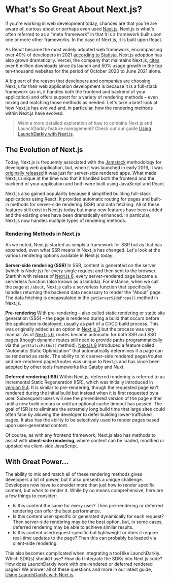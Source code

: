 # What's So Great About Next.js?

If you're working in web development today, chances are that you're are aware of, curious about or perhaps even used [Next.js](https://nextjs.org/). Next.js is what's often referred to as a "meta framework" in that it is a framework built upon one or more other frameworks. In the case of Next.js, it is built upon React.

As React became the most widely adopted web framework, encompassing over 40% of developers in 2021 [according to Statista](https://www.statista.com/statistics/1124699/worldwide-developer-survey-most-used-frameworks-web/), Next.js adoption has also grown dramatically. Vercel, the company that maintains Next.js, [cites](https://venturebeat.com/2021/06/23/vercel-secures-102m-to-accelerate-next-js-adoption/) over 6 million downloads since its launch and 50% usage growth in the top ten-thousand websites for the period of October 2020 to June 2021 alone.

A big part of the reason that developers and companies are choosing Next.js for their web application development is because it is a full-stack framework (as in, it handles both the frontend and backend of your application) and offers support for a variety of rendering methods – even mixing and matching those methods as needed. Let's take a brief look at how Next.js has evolved and, in particular, how the rendering methods within Next.js have evolved.

> Want a more detailed exploration of how to combine Next.js and LaunchDarkly feature management? Check out our guide [Using LaunchDarkly with Next.js](https://docs.launchdarkly.com/guides/platform-specific/nextjs).

## The Evolution of Next.js

Today, Next.js is frequently associated with the [Jamstack](https://jamstack.org) methodology for developing web application, but, when it was launched in early 2016, it was [originally released](https://vercel.com/blog/next) it was just for server-side rendered apps. What made Next.js unique at the time was that it handled both the frontend and the backend of your application and both were built using JavaScript and React.

Next.js also gained popularity because it simplified building full-stack applications using React. It provided automatic routing for pages and built-in methods for server-side rendering (SSR) and data fetching. All of these features still exist in Next.js today but many new features have been added and the existing ones have been dramatically enhanced. In particular, Next.js now handles multiple types of rendering methods.

### Rendering Methods in Next.js

As we noted, Next.js started as simply a framework for SSR but as that has expanded, even what SSR means in Next.js has changed. Let's look at the various rendering options available in Next.js today:

**Server-side rendering (SSR)**
In SSR, content is generated on the server (which is Node.js) for every single request and then sent to the browser. Startinh with release of [Next.js 8](https://nextjs.org/blog/next-8), every server-rendered page became a serverless function (also known as a lambda). For instance, when we call the page at `/about`, Next.js calls a serverless function that specifically handles returning the backend data necessary to render the "About" page. The data fetching is encapsulated in the `getServerSideProps()` method in Next.js.

**Pre-rendering**
With pre-rendering – also called static rendering or static site generation (SSG) – the page is rendered during a build that occurs before the application is deployed, usually as part of a CI/CD build process. This was originally added as an option in [Next.js 3](https://auth0.com/blog/nextjs-3-release-what-is-new/) but the process was very manual. As of  [Next.js 6](https://nextjs.org/blog/next-6), routes became automatic for both SSR and SSG pages (though dynamic routes still need to provide paths programmatically via the `getStaticPaths()` method). [Next.js 9](https://nextjs.org/blog/next-9) introduced a feature called "Automatic Static Optimization" that automatically determines if a page can be rendered as static. The ability to mix server-side rendered pages/routes and pre-rendered pages/routes was unique to Next.js and has since been adopted by other tools frameworks like Gatsby and Nuxt.

**Deferred rendering (ISR)**
Within Next.js, deferred rendering is referred to as Incremental Static Regeneration (ISR), which was initially introduced in [version 9.4](https://nextjs.org/blog/next-9-4).  It is similar to pre-rendering, though the requested page isn't rendered during the initial build but instead when it is first requested by a user. Subsequent users will see the prerendered version of the page either until a new build occurs or until an optional cache timeout has passed. The goal of ISR is to eliminate the extremely long build time that large sites could often face by allowing the developer to defer building lower-trafficked pages. It also has the ability to be selectively used to render pages based upon user-generated content.

Of course, as with any frontend framework, Next.js also has methods to assist with **client-side rendering**, where content can be loaded, modified or updated via client-side JavaScript.

## With Great Power...

The ability to mix and match all of these rendering methods gives developers a lot of power, but it also presents a unique challenge. Developers now have to consider more than just how to render specific content, but _when_ to render it. While by no means comprehensive, here are a few things to consider:

* Is this content the same for every user? Then pre-rendering or deferred rendering can offer the best performance.
* Is this content user-specific or generated dynamically for each request? Then server-side rendering may be the best option, but, in some cases, deferred rendering may be able to achieve similar results.
* Is this content user/request-specific but lightweight or does it require real-time updates to the page? Then this can probably be loaded via client-side rendering.

This also becomes complicated when integrating a tool like LaunchDarkly. Which SDK(s) should I use? How do I integrate the SDKs into Next.js code? How does LaunchDarkly work with pre-rendered or deferred rendered pages? We answer all of these questions and more in our latest guide, [Using LaunchDarkly with Next.js](https://docs.launchdarkly.com/guides/platform-specific/nextjs).

